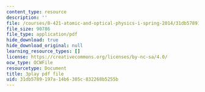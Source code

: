 ```yaml
---
content_type: resource
description: ''
file: /courses/8-421-atomic-and-optical-physics-i-spring-2014/31db5789197a14b6305c832268b5255b_4fZPNSMiRvk.pdf
file_size: 90786
file_type: application/pdf
hide_download: true
hide_download_original: null
learning_resource_types: []
license: https://creativecommons.org/licenses/by-nc-sa/4.0/
ocw_type: OCWFile
resourcetype: Document
title: 3play pdf file
uid: 31db5789-197a-14b6-305c-832268b5255b
---
```

